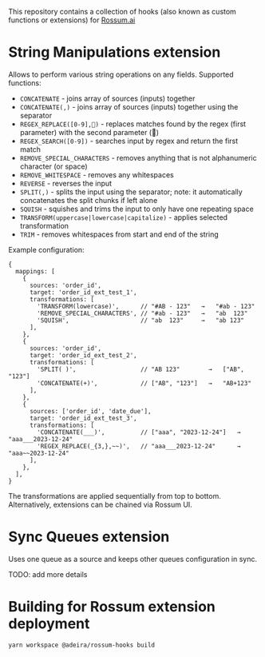 This repository contains a collection of hooks (also known as custom functions or extensions) for [Rossum.ai](https://rossum.ai/)

# String Manipulations extension

Allows to perform various string operations on any fields. Supported functions:

- `CONCATENATE` - joins array of sources (inputs) together
- `CONCATENATE(,)` - joins array of sources (inputs) together using the separator
- `REGEX_REPLACE([0-9],🧮)` - replaces matches found by the regex (first parameter) with the second parameter (🧮)
- `REGEX_SEARCH([0-9])` - searches input by regex and return the first match
- `REMOVE_SPECIAL_CHARACTERS` - removes anything that is not alphanumeric character (or space)
- `REMOVE_WHITESPACE` - removes any whitespaces
- `REVERSE` - reverses the input
- `SPLIT(,)` - splits the input using the separator; note: it automatically concatenates the split chunks if left alone
- `SQUISH` - squishes and trims the input to only have one repeating space
- `TRANSFORM(uppercase|lowercase|capitalize)` - applies selected transformation
- `TRIM` - removes whitespaces from start and end of the string

Example configuration:

<!-- prettier-ignore-start -->
```json5
{
  mappings: [
    {
      sources: 'order_id',
      target: 'order_id_ext_test_1',
      transformations: [
        'TRANSFORM(lowercase)',      // "#AB - 123"   →   "#ab - 123"
        'REMOVE_SPECIAL_CHARACTERS', // "#ab - 123"   →   "ab  123"
        'SQUISH',                    // "ab  123"     →   "ab 123"
      ],
    },
    {
      sources: 'order_id',
      target: 'order_id_ext_test_2',
      transformations: [
        'SPLIT( )',                  // "AB 123"        →   ["AB", "123"]
        'CONCATENATE(+)',            // ["AB", "123"]   →   "AB+123"
      ],
    },
    {
      sources: ['order_id', 'date_due'],
      target: 'order_id_ext_test_3',
      transformations: [
        'CONCATENATE(___)',          // ["aaa", "2023-12-24"]   →   "aaa___2023-12-24"
        'REGEX_REPLACE(_{3,},~~)',   // "aaa___2023-12-24"      →   "aaa~~2023-12-24"
      ],
    },
  ],
}
```
<!-- prettier-ignore-end -->

The transformations are applied sequentially from top to bottom. Alternatively, extensions can be chained via Rossum UI.

# Sync Queues extension

Uses one queue as a source and keeps other queues configuration in sync.

TODO: add more details

# Building for Rossum extension deployment

```
yarn workspace @adeira/rossum-hooks build
```

